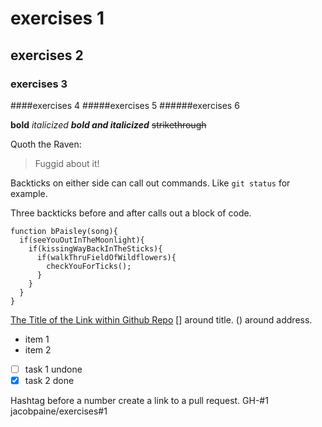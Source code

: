 # exercises 1
## exercises 2
### exercises 3
####exercises 4
#####exercises 5
######exercises 6

**bold** *italicized* **_bold and italicized_** ~~strikethrough~~

Quoth the Raven:
>Fuggid about it!

Backticks on either side can call out commands.
Like `git status` for example.

Three backticks before and after calls out a block of code.

```
function bPaisley(song){
  if(seeYouOutInTheMoonlight){
    if(kissingWayBackInTheSticks){
      if(walkThruFieldOfWildflowers){
        checkYouForTicks();
      }
    }
  }
}
```

[The Title of the Link within Github Repo](calculator/index.html) [] around title. () around address.

- item 1
- item 2

- [ ] task 1 undone
- [x] task 2 done

Hashtag before a number create a link to a pull request. 
GH-#1 
jacobpaine/exercises#1

